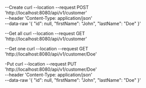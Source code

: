 
--Create
curl --location --request POST 'http://localhost:8080/api/v1/customer' \
--header 'Content-Type: application/json' \
--data-raw '{
    "id": null,
    "firstName": "John",
    "lastName": "Doe"
}'


--Get all
curl --location --request GET 'http://localhost:8080/api/v1/customer'

--Get one
curl --location --request GET 'http://localhost:8080/api/v1/customer/Doe'


-Put
curl --location --request PUT 'http://localhost:8080/api/v1/customer/Doe' \
--header 'Content-Type: application/json' \
--data-raw '{
    "id": null,
    "firstName": "John",
    "lastName": "Doe"
}'
